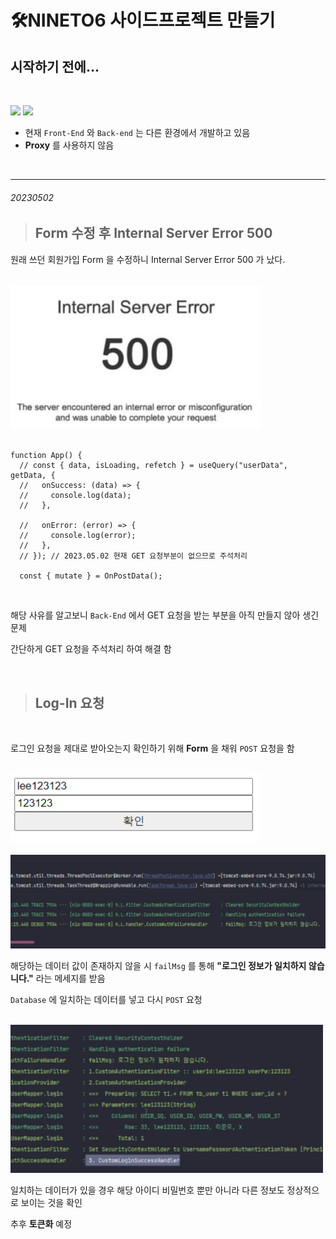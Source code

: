 # 🛠️NINETO6 사이드프로젝트 만들기

## 시작하기 전에...

<br/>
<p>
<img src="https://img.shields.io/badge/TypeScript-3178C6?style=for-the-badge&logo=TypeScript&logoColor=white"/>
<img src="https://img.shields.io/badge/React-61DAFB?style=for-the-badge&logo=React&logoColor=white"/>
<p/>

- 현재 `Front-End` 와 `Back-end` 는 다른 환경에서 개발하고 있음
- **Proxy** 를 사용하지 않음

<br/>
<hr/>

###### 20230502

> ## Form 수정 후 Internal Server Error 500

원래 쓰던 회원가입 Form 을 수정하니 Internal Server Error 500 가 났다.

<br/>
<img src="md_resources/resource_01.png" width="400"/>
<br/>
<br/>

```TS
function App() {
  // const { data, isLoading, refetch } = useQuery("userData", getData, {
  //   onSuccess: (data) => {
  //     console.log(data);
  //   },

  //   onError: (error) => {
  //     console.log(error);
  //   },
  // }); // 2023.05.02 현재 GET 요청부분이 없으므로 주석처리

  const { mutate } = OnPostData();
```

<br/>

해당 사유를 알고보니 `Back-End` 에서 GET 요청을 받는 부분을 아직 만들지 않아 생긴 문제

간단하게 GET 요청을 주석처리 하여 해결 함

<br/>

> ## Log-In 요청

<br/>

로그인 요청을 제대로 받아오는지 확인하기 위해 **Form** 을 채워 `POST` 요청을 함

<br/>
<img src="md_resources/resource_04.png" width="400"/>
<br/>

<br/>
<img src="md_resources/resource_02.png" height="150"/>
<br/>

해당하는 데이터 값이 존재하지 않을 시 `failMsg` 를 통해 **"로그인 정보가 일치하지 않습니다."** 라는 메세지를 받음

`Database` 에 일치하는 데이터를 넣고 다시 `POST` 요청

<br/>
<img src="md_resources/resource_03.png" width="500"/>
<br/>

일치하는 데이터가 있을 경우 해당 아이디 비밀번호 뿐만 아니라 다른 정보도 정상적으로 보이는 것을 확인

추후 **토큰화** 예정
